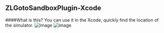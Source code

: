 ZLGotoSandboxPlugin-Xcode
------------
####What is this?
You can use it in the Xcode, quickly find the location of the simulator.
![image](https://github.com/MakeZL/ZLGotoSandboxPlugin/master/1.png)
![image](https://github.com/MakeZL/ZLGotoSandboxPlugin/master/2.png)
